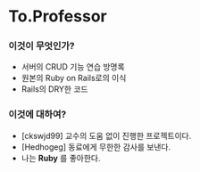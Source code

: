 # To.Professor
### 이것이 무엇인가?
* 서버의 CRUD 기능 연습 방명록
* 원본의 Ruby on Rails로의 이식
* Rails의 DRY한 코드

### 이것에 대하여?
* [ckswjd99] 교수의 도움 없이 진행한 프로젝트이다.
* [Hedhogeg] 동료에게 무한한 감사를 보낸다.
* 나는 **Ruby** 를 좋아한다.
